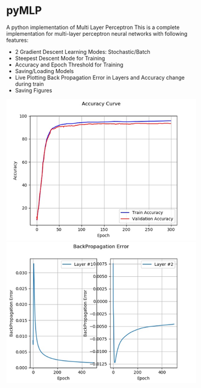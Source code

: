 # pyMLP
A python implementation of Multi Layer Perceptron
This is a complete implementation for multi-layer perceptron neural networks with following features:
* 2 Gradient Descent Learning Modes: Stochastic/Batch
* Steepest Descent Mode for Training
* Accuracy and Epoch Threshold for Training
* Saving/Loading Models 
* Live Plotting Back Propagation Error in Layers and Accuracy change during train
* Saving Figures


![picture alt](https://github.com/radinhamidi/pyMLP/blob/master/figures/1HL_100_Batch_acc.jpeg "Accuracy Example")
![picture alt](https://github.com/radinhamidi/pyMLP/blob/master/figures/1HL_30_error.jpeg "Weights Change Example")
